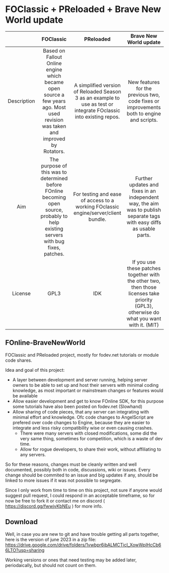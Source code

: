 # FOClassic + PReloaded + Brave New World update

| | FOClassic | PReloaded | Brave New World update |
|:----------:|:----------:|:-----------:|:------------------:|
| Description |Based on Fallout Online engine which became open source a few years ago. Most used revision was taken and improved by Rotators.  | A simplified version of Reloaded Season 3 as an example to use as test or integrate FOclassic into existing repos. | New features for the previous two, code fixes or improvements both to engine and scripts. |
| Aim | The purpose of this was to determined before FOnline becoming open source, probably to help existing servers with bug fixes, patches. | For testing and ease of access to a working FOclassic engine/server/client bundle. | Further updates and fixes in an independent way, the aim was to publish separate tags with easy diffs as usable parts. |
| License | GPL3 | IDK | If you use these patches together with the other two, then those licenses take priority (GPL3), otherwise do what you want with it. (MIT)|

## FOnline-BraveNewWorld
FOClassic and PReloaded project, mostly for fodev.net tutorials or module code shares.

Idea and goal of this project:
- A layer between development and server running, helping server owners to be able to set up and host their servers with minimal coding knowledge, as most important or mainstream changes or features would be available
- Allow easier development and get to know FOnline SDK, for this purpose some tutorials have also been posted on fodev.net (Slowhand)
- Allow sharing of code pieces, that any server can integrating with minimal effort and knowledge. Ofc code changes to AngelScript are prefered over code changes to Engine, because they are easier to integrate and less risky compatibility wise or even causing crashes. 
   - There were many servers with closed modifications, some did the very same thing, sometimes for competition, which is a waste of dev time. 
   - Allow for rogue developers, to share their work, without affiliating to any servers. 

So for these reasons, changes must be cleanly written and well documented, possibly both in code, discussions, wiki or issues. Every change should be commited to an issue and big updates if any, should be linked to more issues if it was not possible to segregate.

Since I only work from time to time on this project, not sure if anyone would suggest pull request, I could respond in an acceptable timeframe, so for now be free to fork it or contact me on discord ( https://discord.gg/fwwjvKbNEu ) for more info.


## Download

Well, in case you are new to git and have trouble getting all parts together, here is the version of june 2023 in a zip file: https://drive.google.com/drive/folders/1vwbpr6ibALMCTicI_XowWplHcCb66LTO?usp=sharing 

Working versions or ones that need testing may be added later, periodaically, but should not count on them.

